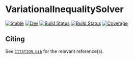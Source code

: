 # VariationalInequalitySolver

[![Stable](https://img.shields.io/badge/docs-stable-blue.svg)](https://JuliaOptimizationVariationalAnalysis.github.io/VariationalInequalitySolver.jl/stable)
[![Dev](https://img.shields.io/badge/docs-dev-blue.svg)](https://JuliaOptimizationVariationalAnalysis.github.io/VariationalInequalitySolver.jl/dev)
[![Build Status](https://github.com/JuliaOptimizationVariationalAnalysis/VariationalInequalitySolver.jl/actions/workflows/CI.yml/badge.svg?branch=main)](https://github.com/JuliaOptimizationVariationalAnalysis/VariationalInequalitySolver.jl/actions/workflows/CI.yml?query=branch%3Amain)
[![Build Status](https://api.cirrus-ci.com/github/JuliaOptimizationVariationalAnalysis/VariationalInequalitySolver.jl.svg)](https://cirrus-ci.com/github/JuliaOptimizationVariationalAnalysis/VariationalInequalitySolver.jl)
[![Coverage](https://codecov.io/gh/JuliaOptimizationVariationalAnalysis/VariationalInequalitySolver.jl/branch/main/graph/badge.svg)](https://codecov.io/gh/JuliaOptimizationVariationalAnalysis/VariationalInequalitySolver.jl)

## Citing

See [`CITATION.bib`](CITATION.bib) for the relevant reference(s).
